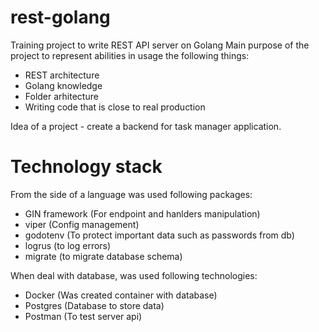 # rest-golang
Training project to write REST API server on Golang
Main purpose of the project to represent abilities in usage the following things:
- REST architecture
- Golang knowledge
- Folder arhitecture
- Writing code that is close to real production

Idea of a project - create a backend for task manager application.

# Technology stack
From the side of a language was used following packages:
- GIN framework (For endpoint and hanlders manipulation)
- viper (Config management)
- godotenv (To protect important data such as passwords from db)
- logrus (to log errors)
- migrate (to migrate database schema)

When deal with database, was used following technologies:
- Docker (Was created container with database)
- Postgres (Database to store data)
- Postman (To test server api)
